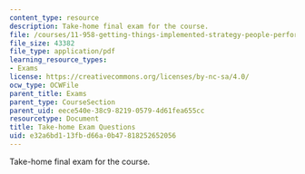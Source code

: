 ```yaml
---
content_type: resource
description: Take-home final exam for the course.
file: /courses/11-958-getting-things-implemented-strategy-people-performance-and-leadership-january-iap-2009/e32a6bd113fbd66a0b47818252652056_questions.pdf
file_size: 43382
file_type: application/pdf
learning_resource_types:
- Exams
license: https://creativecommons.org/licenses/by-nc-sa/4.0/
ocw_type: OCWFile
parent_title: Exams
parent_type: CourseSection
parent_uid: eece540e-38c9-8219-0579-4d61fea655cc
resourcetype: Document
title: Take-home Exam Questions
uid: e32a6bd1-13fb-d66a-0b47-818252652056
---
```

Take-home final exam for the course.